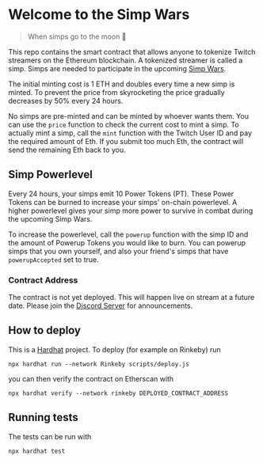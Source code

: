 # Welcome to the Simp Wars

> When simps go to the moon 🚀

This repo contains the smart contract that allows anyone to tokenize Twitch streamers on the Ethereum blockchain. A tokenized streamer is called a simp. Simps are needed to participate in the upcoming [Simp Wars](https://github.com/buhrmi/simpwars).

The initial minting cost is 1 ETH and doubles every time a new simp is minted. To prevent the price from skyrocketing the price gradually decreases by 50% every 24 hours.

No simps are pre-minted and can be minted by whoever wants them. You can use the `price` function to check the current cost to mint a simp. To actually mint a simp, call the `mint` function with the Twitch User ID and pay the required amount of Eth. If you submit too much Eth, the contract will send the remaining Eth back to you.

## Simp Powerlevel

Every 24 hours, your simps emit 10 Power Tokens (PT). These Power Tokens can be burned to increase your simps' on-chain powerlevel. A higher powerlevel gives your simp more power to survive in combat during the upcoming Simp Wars.

To increase the powerlevel, call the `powerup` function with the simp ID and the amount of Powerup Tokens you would like to burn. You can powerup simps that you own yourself, and also your friend's simps that have `powerupAccepted` set to true.

### Contract Address

The contract is not yet deployed. This will happen live on stream at a future date. Please join the [Discord Server](https://discord.gg/VH2haTs) for announcements.

## How to deploy

This is a [Hardhat](https://hardhat.org) project. To deploy (for example on Rinkeby) run 

```
npx hardhat run --network Rinkeby scripts/deploy.js
```

you can then verify the contract on Etherscan with

```
npx hardhat verify --network rinkeby DEPLOYED_CONTRACT_ADDRESS
```

## Running tests

The tests can be run with 

```
npx hardhat test
```
